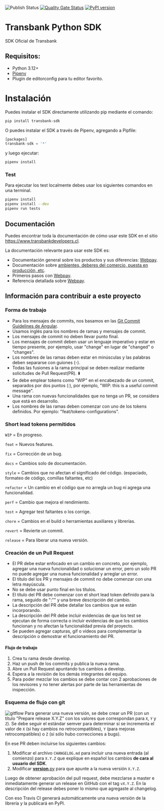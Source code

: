 ![Publish Status](https://github.com/TransbankDevelopers/transbank-sdk-python/actions/workflows/publish.yml/badge.svg)
[![Quality Gate Status](https://sonarcloud.io/api/project_badges/measure?project=TransbankDevelopers_transbank-sdk-python&metric=alert_status)](https://sonarcloud.io/summary/new_code?id=TransbankDevelopers_transbank-sdk-python)
[![PyPI version](https://badge.fury.io/py/transbank-sdk.svg)](https://badge.fury.io/py/transbank-sdk)

# Transbank Python SDK

SDK Oficial de Transbank

## Requisitos:

-   Python 3.12+
-   [Pipenv](https://github.com/pypa/pipenv)
-   Plugin de editorconfig para tu editor favorito.

# Instalación

Puedes instalar el SDK directamente utilizando pip mediante el comando:

```bash
pip install transbank-sdk
```

O puedes instalar el SDK a través de Pipenv, agregando a Pipfile:

```python
[packages]
transbank-sdk = '*'
```

y luego ejecutar:

```bash
pipenv install
```

### Test

Para ejecutar los test localmente debes usar los siguientes comandos en una terminal.

```bash
pipenv install
pipenv install --dev
pipenv run tests
```

## Documentación

Puedes encontrar toda la documentación de cómo usar este SDK en el sitio https://www.transbankdevelopers.cl.

La documentación relevante para usar este SDK es:

-   Documentación general sobre los productos y sus diferencias:
    [Webpay](https://www.transbankdevelopers.cl/producto/webpay).
-   Documentación sobre [ambientes, deberes del comercio, puesta en producción,
    etc](https://www.transbankdevelopers.cl/documentacion/como_empezar#ambientes).
-   Primeros pasos con [Webpay](https://www.transbankdevelopers.cl/documentacion/webpay).
-   Referencia detallada sobre [Webpay](https://www.transbankdevelopers.cl/referencia/webpay).

## Información para contribuir a este proyecto

### Forma de trabajo

-   Para los mensajes de commits, nos basamos en las [Git Commit Guidelines de Angular](https://github.com/angular/angular.js/blob/master/DEVELOPERS.md#commits).
-   Usamos inglés para los nombres de ramas y mensajes de commit.
-   Los mensajes de commit no deben llevar punto final.
-   Los mensajes de commit deben usar un lenguaje imperativo y estar en tiempo presente, por ejemplo, usar "change" en lugar de "changed" o "changes".
-   Los nombres de las ramas deben estar en minúsculas y las palabras deben separarse con guiones (-).
-   Todas las fusiones a la rama principal se deben realizar mediante solicitudes de Pull Request(PR). ⬇️
-   Se debe emplear tokens como "WIP" en el encabezado de un commit, separados por dos puntos (:), por ejemplo, "WIP: this is a useful commit message".
-   Una rama con nuevas funcionalidades que no tenga un PR, se considera que está en desarrollo.
-   Los nombres de las ramas deben comenzar con uno de los tokens definidos. Por ejemplo: "feat/tokens-configurations".

### Short lead tokens permitidos

`WIP` = En progreso.

`feat` = Nuevos features.

`fix` = Corrección de un bug.

`docs` = Cambios solo de documentación.

`style` = Cambios que no afectan el significado del código. (espaciado, formateo de código, comillas faltantes, etc)

`refactor` = Un cambio en el código que no arregla un bug ni agrega una funcionalidad.

`perf` = Cambio que mejora el rendimiento.

`test` = Agregar test faltantes o los corrige.

`chore` = Cambios en el build o herramientas auxiliares y librerías.

`revert` = Revierte un commit.

`release` = Para liberar una nueva versión.

### Creación de un Pull Request

-   El PR debe estar enfocado en un cambio en concreto, por ejemplo, agregar una nueva funcionalidad o solucionar un error, pero un solo PR no puede agregar una nueva funcionalidad y arreglar un error.
-   El título del los PR y mensajes de commit no debe comenzar con una letra mayúscula.
-   No se debe usar punto final en los títulos.
-   El título del PR debe comenzar con el short lead token definido para la rama, seguido de ":"" y una breve descripción del cambio.
-   La descripción del PR debe detallar los cambios que se están incorporando.
-   La descripción del PR debe incluir evidencias de que los test se ejecutan de forma correcta o incluir evidencias de que los cambios funcionan y no afectan la funcionalidad previa del proyecto.
-   Se pueden agregar capturas, gif o videos para complementar la descripción o demostrar el funcionamiento del PR.

#### Flujo de trabajo

1. Crea tu rama desde develop.
2. Haz un push de los commits y publica la nueva rama.
3. Abre un Pull Request apuntando tus cambios a develop.
4. Espera a la revisión de los demás integrantes del equipo.
5. Para poder mezclar los cambios se debe contar con 2 aprobaciones de los revisores y no tener alertas por parte de las herramientas de inspección.

### Esquema de flujo con git

![gitflow](https://wac-cdn.atlassian.com/dam/jcr:cc0b526e-adb7-4d45-874e-9bcea9898b4a/04%20Hotfix%20branches.svg?cdnVersion=1324)
Para generar una nueva versión, se debe crear un PR (con un título "Prepare release X.Y.Z" con los valores que correspondan para `X`, `Y` y `Z`). Se debe seguir el estándar semver para determinar si se incrementa el valor de `X` (si hay cambios no retrocompatibles), `Y` (para mejoras retrocompatibles) o `Z` (si sólo hubo correcciones a bugs).

En ese PR deben incluirse los siguientes cambios:

1. Modificar el archivo `CHANGELOG.md` para incluir una nueva entrada (al comienzo) para `X.Y.Z` que explique en español los cambios **de cara al usuario del SDK**.
2. Modificar [__version__.py](./transbank/__version__.py) para que apunte a la nueva versión `X.Y.Z`.

Luego de obtener aprobación del pull request, debe mezclarse a master e inmediatamente generar un release en GitHub con el tag `vX.Y.Z`. En la descripción del release debes poner lo mismo que agregaste al changelog.

Con eso Travis CI generará automáticamente una nueva versión de la librería y la publicará en PyPI.
